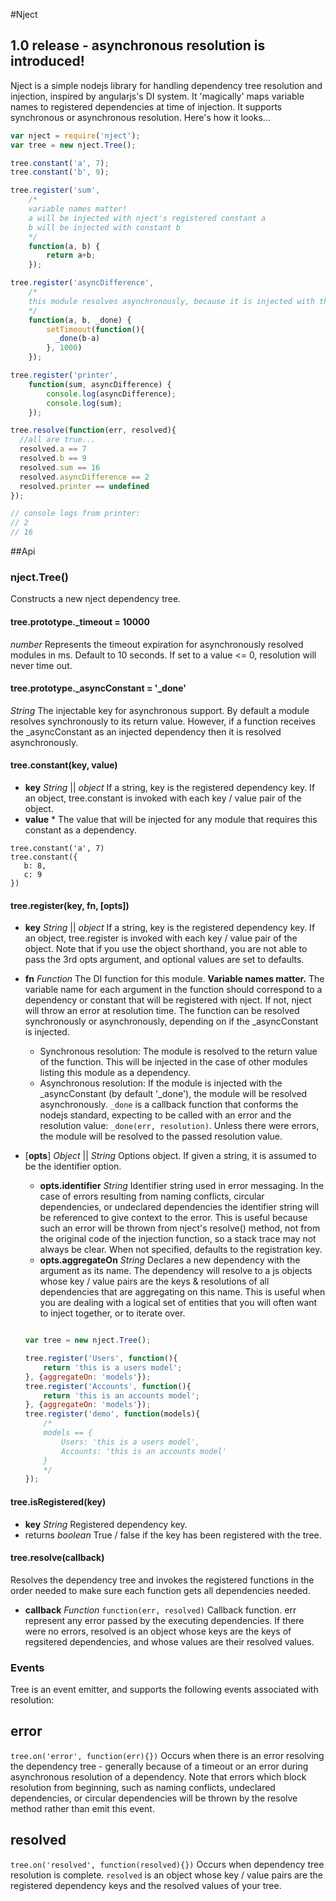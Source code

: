 #Nject

## 1.0 release - asynchronous resolution is introduced!

Nject is a simple nodejs library for handling dependency tree resolution and injection, inspired by angularjs's DI system. It 'magically' maps variable names to registered dependencies at time of injection. It supports synchronous or asynchronous resolution. Here's how it looks...

```javascript
var nject = require('nject');
var tree = new nject.Tree();

tree.constant('a', 7);
tree.constant('b', 9);

tree.register('sum',
    /*
    variable names matter!
    a will be injected with nject's registered constant a
    b will be injected with constant b
    */
    function(a, b) {
        return a+b;
    });

tree.register('asyncDifference',
    /*
    this module resolves asynchronously, because it is injected with the reserved word _done
    */
    function(a, b, _done) {
        setTimeout(function(){
          _done(b-a)
        }, 1000)
    });

tree.register('printer',
    function(sum, asyncDifference) {
        console.log(asyncDifference);
        console.log(sum);
    });

tree.resolve(function(err, resolved){
  //all are true...
  resolved.a == 7
  resolved.b == 9
  resolved.sum == 16
  resolved.asyncDifference == 2
  resolved.printer == undefined
});

// console logs from printer:
// 2
// 16
```

##Api

### nject.Tree()

Constructs a new nject dependency tree.

#### tree.prototype._timeout = 10000
*number* Represents the timeout expiration for asynchronously resolved modules in ms. Default to 10 seconds. If set to a value <= 0, resolution will never time out.

#### tree.prototype._asyncConstant = '_done'
*String* The injectable key for asynchronous support. By default a module resolves synchronously to its return value. However, if a function receives the _asyncConstant as an injected dependency then it is resolved asynchronously.

#### tree.constant(key, value)

 - **key** *String* || *object* If a string, key is the registered dependency key. If an object, tree.constant is invoked with each key / value pair of the object.
 - **value** * The value that will be injected for any module that requires this constant as a dependency.

 ```
 tree.constant('a', 7)
 tree.constant({
    b: 8,
    c: 9
 })
 ```

#### tree.register(key, fn, [opts])

 - **key** *String* || *object* If a string, key is the registered dependency key. If an object, tree.register is invoked with each key / value pair of the object. Note that if you use the object shorthand, you are not able to pass the 3rd opts argument, and optional values are set to defaults.
 - **fn** *Function* The DI function for this module. **Variable names matter.** The variable name for each argument in the function should correspond to a dependency or constant that will be registered with nject. If not, nject will throw an error at resolution time. The function can be resolved synchronously or asynchronously, depending on if the _asyncConstant is injected.
   - Synchronous resolution: The module is resolved to the return value of the function. This will be injected in the case of other modules listing this module as a dependency.
   - Asynchronous resolution: If the module is injected with the _asyncConstant (by default '_done'), the module will be resolved asynchronously. `_done` is a callback function that conforms the nodejs standard, expecting to be called with an error and the resolution value: `_done(err, resolution)`. Unless there were errors, the module will be resolved to the passed resolution value.
 - [**opts**] *Object* || *String* Options object. If given a string, it is assumed to be the identifier option.
    - **opts.identifier** *String* Identifier string used in error messaging. In the case of errors resulting from naming conflicts, circular dependencies, or undeclared dependencies the identifier string will be referenced to give context to the error. This is useful because such an error will be thrown from nject's resolve() method, not from the original code of the injection function, so a stack trace may not always be clear. When not specified, defaults to the registration key.
    - **opts.aggregateOn** *String* Declares a new dependency with the argument as its name. The dependency will resolve to a js objects whose key / value pairs are the keys & resolutions of all dependencies that are aggregating on this name. This is useful when you are dealing with a logical set of entities that you will often want to inject together, or to iterate over.

    ```javascript

    var tree = new nject.Tree();

    tree.register('Users', function(){
        return 'this is a users model';
    }, {aggregateOn: 'models'});
    tree.register('Accounts', function(){
        return 'this is an accounts model';
    }, {aggregateOn: 'models'});
    tree.register('demo', function(models){
        /*
        models == {
            Users: 'this is a users model',
            Accounts: 'this is an accounts model'
        }
        */
    });

    ```

#### tree.isRegistered(key)

 - **key** *String* Registered dependency key.
 - returns *boolean* True / false if the key has been registered with the tree. 

#### tree.resolve(callback)

Resolves the dependency tree and invokes the registered functions in the order needed to make sure each function gets all dependencies needed.
 - **callback** *Function* `function(err, resolved)` Callback function. err represent any error passed by the executing dependencies. If there were no errors, resolved is an object whose keys are the keys of regsitered dependencies, and whose values are their resolved values.

### Events

Tree is an event emitter, and supports the following events associated with resolution:

## error
`tree.on('error', function(err){})`
Occurs when there is an error resolving the dependency tree - generally because of a timeout or an error during asynchronous resolution of a dependency. Note that errors which block resolution from beginning, such as naming conflicts, undeclared dependencies, or circular dependencies will be thrown by the resolve method rather than emit this event.

## resolved
`tree.on('resolved', function(resolved){})`
Occurs when dependency tree resolution is complete. `resolved` is an object whose key / value pairs are the registered dependency keys and the resolved values of your tree.
